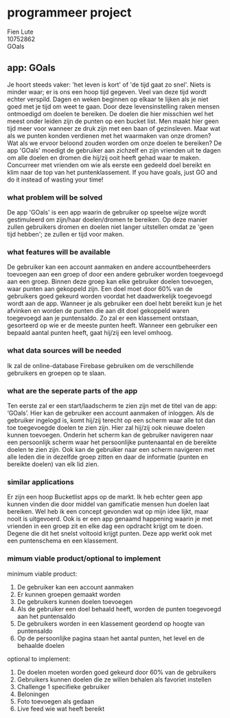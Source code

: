 # programmeer project
Fien Lute  
10752862  
GOals   

## app: GOals 

Je hoort steeds vaker: 'het leven is kort' of 'de tijd gaat zo snel'. Niets is minder waar; er is ons een hoop tijd gegeven. Veel van deze tijd wordt echter verspild. Dagen en weken beginnen op elkaar te lijken als je niet goed met je tijd om weet te gaan. Door deze levensinstelling raken mensen ontmoedigd om doelen te bereiken. De doelen die hier misschien wel het meest onder leiden zijn de punten op een bucket list. Men maakt hier geen tijd meer voor wanneer ze druk zijn met een baan of gezinsleven. Maar wat als we punten konden verdienen met het waarmaken van onze dromen? Wat als we ervoor beloond zouden worden om onze doelen te bereiken? De app 'GOals' moedigt de gebruiker aan zichzelf en zijn vrienden uit te dagen om alle doelen en dromen die hij/zij ooit heeft gehad waar te maken. Concurreer met vrienden om wie als eerste een gedeeld doel bereikt en klim naar de top van het puntenklassement. If you have goals, just GO and do it instead of wasting your time! 

### what problem will be solved
De app 'GOals' is een app waarin de gebruiker op speelse wijze wordt gestimuleerd om zijn/haar doelen/dromen te bereiken. Op deze manier zullen gebruikers dromen en doelen niet langer uitstellen omdat ze 'geen tijd hebben'; ze zullen er tijd voor maken. 

### what features will be available 
De gebruiker kan een account aanmaken en andere accountbeheerders toevoegen aan een groep of door een andere gebruiker worden toegevoegd aan een groep. Binnen deze groep kan elke gebruiker doelen toevoegen, waar punten aan gekoppeld zijn. Een doel moet door 60% van de gebruikers goed gekeurd worden voordat het daadwerkelijk toegevoegd wordt aan de app. Wanneer je als gebruiker een doel hebt bereikt kun je het afvinken en worden de punten die aan dit doel gekoppeld waren toegevoegd aan je puntensaldo. Zo zal er een klassement ontstaan, gesorteerd op wie er de meeste punten heeft. Wanneer een gebruiker een bepaald aantal punten heeft, gaat hij/zij een level omhoog. 

### what data sources will be needed 
Ik zal de online-database Firebase gebruiken om de verschillende gebruikers en groepen op te slaan.  

### what are the seperate parts of the app
Ten eerste zal er een start/laadscherm te zien zijn met de titel van de app: ‘GOals’. Hier kan de gebruiker een account aanmaken of inloggen. Als de gebruiker ingelogd is, komt hij/zij terecht op een scherm waar alle tot dan toe toegevoegde doelen te zien zijn. Hier zal hij/zij ook nieuwe doelen kunnen toevoegen. Onderin het scherm kan de gebruiker navigeren naar een persoonlijk scherm waar het persoonlijke puntenaantal en de bereikte doelen te zien zijn. Ook kan de gebruiker naar een scherm navigeren met alle leden die in dezelfde groep zitten en daar de informatie (punten en bereikte doelen) van elk lid zien. 

### similar applications 
Er zijn een hoop Bucketlist apps op de markt. Ik heb echter geen app kunnen vinden die door middel van gamificatie mensen hun doelen laat bereiken. Wel heb ik een concept gevonden wat op mijn idee lijkt, maar nooit is uitgevoerd. Ook is er een app genaamd happening waarin je met vrienden in een groep zit en elke dag een opdracht krijgt om te doen. Degene die dit het snelst voltooid krijgt punten. Deze app werkt ook met een puntenschema en een klassement. 

### mimum viable product/optional to implement
minimum viable product:  
1.	De gebruiker kan een account aanmaken  
2.	Er kunnen groepen gemaakt worden  
3.	De gebruikers kunnen doelen toevoegen  
4.	Als de gebruiker een doel behaald heeft, worden de punten toegevoegd aan het puntensaldo  
5.	De gebruikers worden in een klassement geordend op hoogte van puntensaldo  
6.  Op de persoonlijke pagina staan het aantal punten, het level en de behaalde doelen 

optional to implement:  
1.	De doelen moeten worden goed gekeurd door 60% van de gebruikers  
2.	Gebruikers kunnen doelen die ze willen behalen als favoriet instellen   
3.	Challenge 1 specifieke gebruiker    
5.  Beloningen   
6.  Foto toevoegen als gedaan 
7.  Live feed wie wat heeft bereikt 


